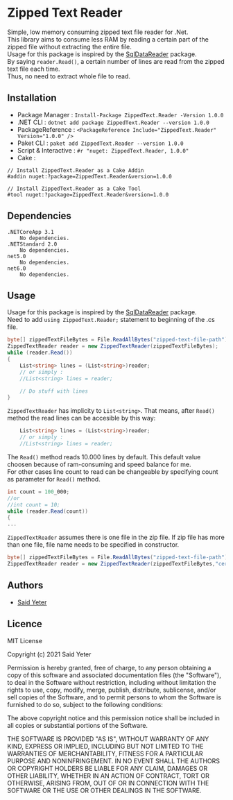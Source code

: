 # Zipped Text Reader
Simple, low memory consuming zipped text file reader for .Net.  
This library aims to consume less RAM by reading a certain part of the zipped file without extracting the entire file.  
Usage for this package is inspired by the [SqlDataReader](https://docs.microsoft.com/tr-tr/dotnet/api/system.data.sqlclient.sqldatareader?view=dotnet-plat-ext-6.0) package.  
By saying `reader.Read()`, a certain number of lines are read from the zipped text file each time.  
Thus, no need to extract whole file to read.

## Installation  

- Package Manager : `Install-Package ZippedText.Reader -Version 1.0.0`
- .NET CLI : `dotnet add package ZippedText.Reader --version 1.0.0`
- PackageReference : `<PackageReference Include="ZippedText.Reader" Version="1.0.0" />`
- Paket CLI : `paket add ZippedText.Reader --version 1.0.0`
- Script & Interactive : `#r "nuget: ZippedText.Reader, 1.0.0"`
- Cake : 
```
// Install ZippedText.Reader as a Cake Addin
#addin nuget:?package=ZippedText.Reader&version=1.0.0

// Install ZippedText.Reader as a Cake Tool
#tool nuget:?package=ZippedText.Reader&version=1.0.0
```


## Dependencies  

    .NETCoreApp 3.1
        No dependencies.
    .NETStandard 2.0
        No dependencies.
    net5.0
        No dependencies.
    net6.0
        No dependencies.

## Usage
Usage for this package is inspired by the [SqlDataReader](https://docs.microsoft.com/tr-tr/dotnet/api/system.data.sqlclient.sqldatareader?view=dotnet-plat-ext-6.0) package.  
Need to add `using ZippedText.Reader;` statement to beginning of the .cs file.  

```csharp
byte[] zippedTextFileBytes = File.ReadAllBytes("zipped-text-file-path");
ZippedTextReader reader = new ZippedTextReader(zippedTextFileBytes);
while (reader.Read())
{
    List<string> lines = (List<string>)reader;
    // or simply : 
    //List<string> lines = reader;

    // Do stuff with lines
}
```
`ZippedTextReader` has implicity to `List<string>`. That means, after `Read()` method the read lines can be accesible by this way:
```csharp
    List<string> lines = (List<string>)reader;
    // or simply : 
    //List<string> lines = reader;
```
The `Read()` method reads 10.000 lines by default. This default value choosen because of ram-consuming and speed balance for me.  
For other cases line count to read can be changeable by specifying count as parameter for `Read()` method.
```csharp
int count = 100_000;
//or 
//int count = 10;
while (reader.Read(count))
{
...
```
`ZippedTextReader` assumes there is one file in the zip file. If zip file has more than one file, file name needs to be specified in constructor.
```csharp
byte[] zippedTextFileBytes = File.ReadAllBytes("zipped-text-file-path");
ZippedTextReader reader = new ZippedTextReader(zippedTextFileBytes,"certain-text-file-name");

```


## Authors

 - [Said Yeter](https://github.com/kordiseps)

## Licence

MIT License

Copyright (c) 2021 Said Yeter

Permission is hereby granted, free of charge, to any person obtaining a copy
of this software and associated documentation files (the "Software"), to deal
in the Software without restriction, including without limitation the rights
to use, copy, modify, merge, publish, distribute, sublicense, and/or sell
copies of the Software, and to permit persons to whom the Software is
furnished to do so, subject to the following conditions:

The above copyright notice and this permission notice shall be included in all
copies or substantial portions of the Software.

THE SOFTWARE IS PROVIDED "AS IS", WITHOUT WARRANTY OF ANY KIND, EXPRESS OR
IMPLIED, INCLUDING BUT NOT LIMITED TO THE WARRANTIES OF MERCHANTABILITY,
FITNESS FOR A PARTICULAR PURPOSE AND NONINFRINGEMENT. IN NO EVENT SHALL THE
AUTHORS OR COPYRIGHT HOLDERS BE LIABLE FOR ANY CLAIM, DAMAGES OR OTHER
LIABILITY, WHETHER IN AN ACTION OF CONTRACT, TORT OR OTHERWISE, ARISING FROM,
OUT OF OR IN CONNECTION WITH THE SOFTWARE OR THE USE OR OTHER DEALINGS IN THE
SOFTWARE.
